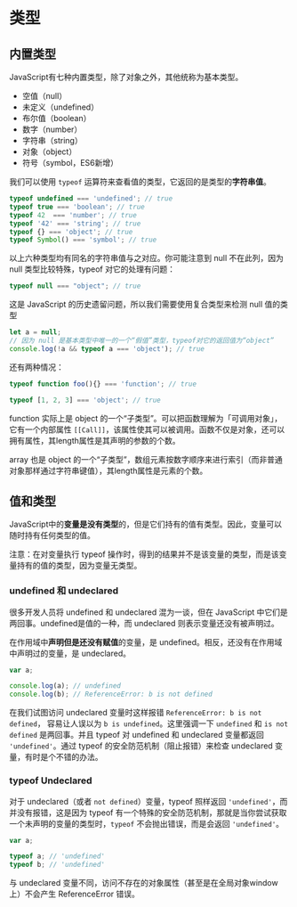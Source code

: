 # 类型

## 内置类型

JavaScript有七种内置类型，除了对象之外，其他统称为基本类型。

- 空值（null）
- 未定义（undefined）
- 布尔值（boolean）
- 数字（number）
- 字符串（string）
- 对象（object）
- 符号（symbol，ES6新增）

我们可以使用 `typeof` 运算符来查看值的类型，它返回的是类型的**字符串值**。

```js
typeof undefined === 'undefined'; // true
typeof true === 'boolean'; // true
typeof 42  === 'number'; // true
typeof '42' === 'string'; // true
typeof {} === 'object'; // true
typeof Symbol() === 'symbol'; // true
```

以上六种类型均有同名的字符串值与之对应。你可能注意到 null 不在此列，因为 null 类型比较特殊，typeof 对它的处理有问题：

```js
typeof null === "object"; // true
```

这是 JavaScript 的历史遗留问题，所以我们需要使用复合类型来检测 null 值的类型

```js
let a = null;
// 因为 null 是基本类型中唯一的一个“假值”类型，typeof对它的返回值为“object”
console.log(!a && typeof a === 'object'); // true
```

还有两种情况：

```js
typeof function foo(){} === 'function'; // true

typeof [1, 2, 3] === 'object'; // true
```

function 实际上是 object 的一个“子类型”。可以把函数理解为「可调用对象」，它有一个内部属性 `[[Call]]`，该属性使其可以被调用。函数不仅是对象，还可以拥有属性，其length属性是其声明的参数的个数。

array 也是 object 的一个“子类型”，数组元素按数字顺序来进行索引（而非普通对象那样通过字符串键值），其length属性是元素的个数。



## 值和类型

JavaScript中的**变量是没有类型**的，但是它们持有的值有类型。因此，变量可以随时持有任何类型的值。

注意：在对变量执行 typeof 操作时，得到的结果并不是该变量的类型，而是该变量持有的值的类型，因为变量无类型。



### undefined 和 undeclared

很多开发人员将 undefined 和 undeclared 混为一谈，但在 JavaScript 中它们是两回事。undefined是值的一种，而 undeclared 则表示变量还没有被声明过。

在作用域中**声明但是还没有赋值**的变量，是 undefined。相反，还没有在作用域中声明过的变量，是 undeclared。

```js
var a;

console.log(a); // undefined
console.log(b); // ReferenceError: b is not defined
```

在我们试图访问 undeclared 变量时这样报错 `ReferenceError: b is not defined`， 容易让人误以为 `b is undefined`。这里强调一下 `undefined` 和 `is not defined` 是两回事。并且 typeof 对 undefined 和 undeclared 变量都返回 `'undefined'`。通过 typeof 的安全防范机制（阻止报错）来检查 undeclared 变量，有时是个不错的办法。

### typeof Undeclared

对于 undeclared（或者 `not defined`）变量，typeof 照样返回 `'undefined'`，而并没有报错，这是因为 typeof 有一个特殊的安全防范机制，那就是当你尝试获取一个未声明的变量的类型时，`typeof` 不会抛出错误，而是会返回 `'undefined'`。

```js
var a;

typeof a; // 'undefined'
typeof b; // 'undefined'
```

与 undeclared 变量不同，访问不存在的对象属性（甚至是在全局对象window上）不会产生 ReferenceError 错误。